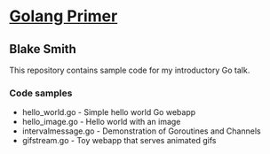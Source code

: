 # [Golang Primer](https://docs.google.com/presentation/d/1R7jAUcbq5PqbLzGH88iOHMorK7LkTZpOh3Y7MNrcTqY/present?pli=1&ueb=true#slide=id.p)
## Blake Smith

This repository contains sample code for my introductory Go talk.

### Code samples

- hello_world.go - Simple hello world Go webapp
- hello_image.go - Hello world with an image
- intervalmessage.go - Demonstration of Goroutines and Channels
- gifstream.go - Toy webapp that serves animated gifs

